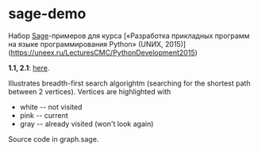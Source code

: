 # sage-demo
Набор [Sage](http://sagemath.org)-примеров для курса [«Разработка прикладных программ на языке программирования Python» (UNИX, 2015)] (https://uneex.ru/LecturesCMC/PythonDevelopment2015)

**1.1, 2.1**: [here](https://cloud.sagemath.com/projects/9ed34fc6-7526-4c0d-9d0d-67a3d7e0d27e/files/2015-04-12-001451.sagews).

Illustrates breadth-first search algorightm (searching for the shortest path between 2 vertices). Vertices are highlighted with
* white -- not visited
* pink -- current
* gray -- already visited (won't look again)

Source code in graph.sage.
